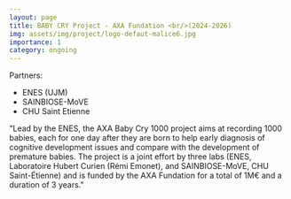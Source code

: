 ```yaml
---
layout: page
title: BABY CRY Project - AXA Fundation <br/>(2024-2026)
img: assets/img/project/logo-defaut-malice6.jpg
importance: 1
category: ongoing
---
```


Partners:

- ENES (UJM)
- SAINBIOSE-MoVE
- CHU Saint Etienne

"Lead by the ENES, the AXA Baby Cry 1000 project aims at recording 1000 babies, each for one day after
they are born to help early diagnosis of cognitive development issues and compare with the development
of premature babies. The project is a joint effort by three labs (ENES, Laboratoire Hubert Curien (Rémi
Emonet), and SAINBIOSE-MoVE, CHU Saint-Étienne) and is funded by the AXA Fundation for a total of
1M€ and a duration of 3 years."
